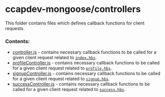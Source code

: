 # ccapdev-mongoose/controllers

This folder contains files which defines callback functions for client requests.

### Contents:
- [controller.js](https://github.com/arvention/ccapdev-mongoose/blob/master/controllers/controller.js) - contains necessary callback functions to be called for a given client request related to [`index.hbs`](https://github.com/arvention/ccapdev-mongoose/blob/master/views/index.hbs).
- [profileController.js](https://github.com/arvention/ccapdev-mongoose/blob/master/controllers/profileController.js) - contains necessary callback functions to be called for a given client request related to [`profile.hbs`](https://github.com/arvention/ccapdev-mongoose/blob/master/views/profile.hbs).
- [signupController.js](https://github.com/arvention/ccapdev-mongoose/blob/master/controllers/signupController.js) - contains necessary callback functions to be called for a given client request related to [`signup.hbs`](https://github.com/arvention/ccapdev-mongoose/blob/master/views/signup.hbs).
- [successController.js](https://github.com/arvention/ccapdev-mongoose/blob/master/controllers/successController.js) - contains necessary callback functions to be called for a given client request related to [`success.hbs`](https://github.com/arvention/ccapdev-mongoose/blob/master/views/success.hbs).
